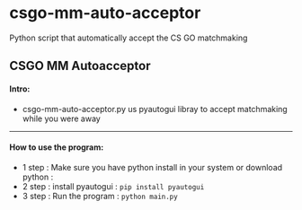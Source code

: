 # csgo-mm-auto-acceptor
Python script that automatically accept the CS GO matchmaking 

## CSGO MM Autoacceptor
#### Intro:
- csgo-mm-auto-acceptor.py us pyautogui libray to accept matchmaking while you were away
---
#### How to use the program:
- 1 step : Make sure you have python install in your system or download python :
- 2 step : install pyautogui : ``pip install pyautogui``
- 3 step : Run the program : ``python main.py``
